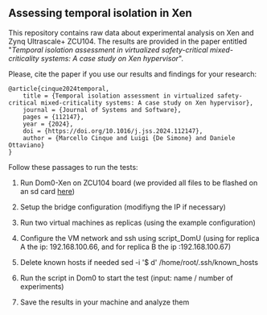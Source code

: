 ## Assessing temporal isolation in Xen

This repository contains raw data about experimental analysis on Xen and Zynq Ultrascale+ ZCU104. The results are provided in the paper entitled "_Temporal isolation assessment in virtualized safety-critical mixed-criticality systems: A case study on Xen hypervisor_".

Please, cite the paper if you use our results and findings for your research:

```
@article{cinque2024temporal,
	title = {Temporal isolation assessment in virtualized safety-critical mixed-criticality systems: A case study on Xen hypervisor},
	journal = {Journal of Systems and Software},
	pages = {112147},
	year = {2024},
	doi = {https://doi.org/10.1016/j.jss.2024.112147},
	author = {Marcello Cinque and Luigi {De Simone} and Daniele Ottaviano}
}
```

Follow these passages to run the tests: 

1) Run Dom0-Xen on ZCU104 board (we provided all files to be flashed on an sd card [here](https://dessert.unina.it:5551/sharing/eo0Bgxxah))

2) Setup the bridge configuration (modifiyng the IP if necessary)

3) Run two virtual machines as replicas (using the example configuration)

4) Configure the VM network and ssh using script_DomU (using for replica A the ip: 192.168.100.66, and for replica B the ip :192.168.100.67)

5) Delete known hosts if needed sed -i '$ d' /home/root/.ssh/known_hosts

6) Run the script in Dom0 to start the test (input: name / number of experiments)
 
7) Save the results in your machine and analyze them 

